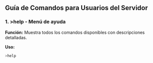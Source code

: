 ## Guía de Comandos para Usuarios del Servidor

### 1. >help - Menú de ayuda
**Función:** Muestra todos los comandos disponibles con descripciones detalladas.

**Uso:**
```bash
>help

